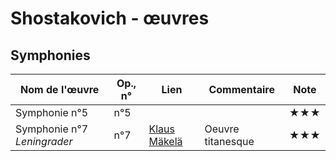 # Shostakovich - œuvres  

<!--|Nom de l'œuvre| Op., n° | Lien | Commentaire | Note|
|--------|----|-------|---------|----|
|        |     |   [Interprète](youtu.be/...)|   |  ★|-->

## Symphonies

|Nom de l'œuvre| Op., n° | Lien | Commentaire | Note|
|--------|----|-------|---------|----|
| Symphonie n°5  |n°5|   [](https://youtu.be/)| |  ★★★|
| Symphonie n°7 *Leningrader* |  n°7 |   [Klaus Mäkelä](https://youtu.be/GB3zR_X25UU?t=30)| Oeuvre titanesque|  ★★★|

<!-- ## Concertos -->
<!-- ### Concertos pour piano -->
<!-- ### Concertos pour violon -->
<!-- ### Concertos pour violoncelle -->

<!-- ## Instrument seul -->
<!-- ### Piano -->
<!-- ### Orgue -->
<!-- ### Violon -->
<!-- ### Violoncelle -->
